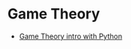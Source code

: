 # Game Theory

- [Game Theory intro with Python](https://towardsdatascience.com/an-introduction-to-game-theory-using-python-358c63e36e02)
